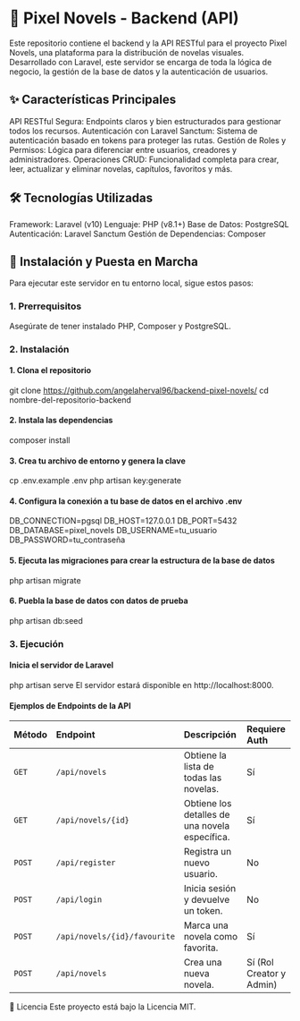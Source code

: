# 📖 Pixel Novels - Backend (API)
Este repositorio contiene el backend y la API RESTful para el proyecto Pixel Novels, una plataforma para la distribución de novelas visuales. Desarrollado con Laravel, este servidor se encarga de toda la lógica de negocio, la gestión de la base de datos y la autenticación de usuarios.

## ✨ Características Principales
API RESTful Segura: Endpoints claros y bien estructurados para gestionar todos los recursos.
Autenticación con Laravel Sanctum: Sistema de autenticación basado en tokens para proteger las rutas.
Gestión de Roles y Permisos: Lógica para diferenciar entre usuarios, creadores y administradores.
Operaciones CRUD: Funcionalidad completa para crear, leer, actualizar y eliminar novelas, capítulos, favoritos y más.

## 🛠️ Tecnologías Utilizadas
Framework: Laravel (v10)
Lenguaje: PHP (v8.1+)
Base de Datos: PostgreSQL
Autenticación: Laravel Sanctum
Gestión de Dependencias: Composer

## 🚀 Instalación y Puesta en Marcha
Para ejecutar este servidor en tu entorno local, sigue estos pasos:

### 1. Prerrequisitos
Asegúrate de tener instalado PHP, Composer y PostgreSQL.

### 2. Instalación
   
#### 1. Clona el repositorio
git clone https://github.com/angelaherval96/backend-pixel-novels/
cd nombre-del-repositorio-backend

#### 2. Instala las dependencias
composer install

#### 3. Crea tu archivo de entorno y genera la clave
cp .env.example .env
php artisan key:generate

#### 4. Configura la conexión a tu base de datos en el archivo .env
DB_CONNECTION=pgsql
DB_HOST=127.0.0.1
DB_PORT=5432
DB_DATABASE=pixel_novels
DB_USERNAME=tu_usuario
DB_PASSWORD=tu_contraseña

#### 5. Ejecuta las migraciones para crear la estructura de la base de datos
php artisan migrate

#### 6. Puebla la base de datos con datos de prueba
php artisan db:seed

### 3. Ejecución

#### Inicia el servidor de Laravel
php artisan serve
El servidor estará disponible en http://localhost:8000.

#### Ejemplos de Endpoints de la API

| Método | Endpoint | Descripción | Requiere Auth |
| :--- | :--- | :--- | :--- |
| `GET` | `/api/novels` | Obtiene la lista de todas las novelas. | Sí |
| `GET` | `/api/novels/{id}` | Obtiene los detalles de una novela específica. | Sí|
| `POST` | `/api/register` | Registra un nuevo usuario. | No |
| `POST` | `/api/login` | Inicia sesión y devuelve un token. | No |
| `POST` | `/api/novels/{id}/favourite` | Marca una novela como favorita. | Sí |
| `POST` | `/api/novels` | Crea una nueva novela. | Sí (Rol Creator y Admin)|

📄 Licencia
Este proyecto está bajo la Licencia MIT.
